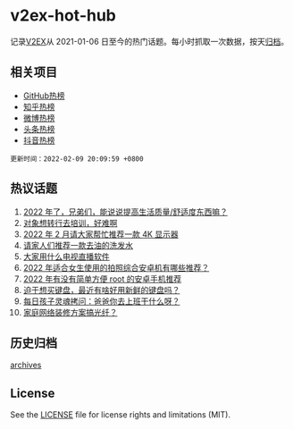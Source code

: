 # v2ex-hot-hub

 记录[V2EX](https://www.v2ex.com/)从 2021-01-06 日至今的热门话题。每小时抓取一次数据，按天[归档](archives)。
 
 ## 相关项目

- [GitHub热榜](https://github.com/snaildev/github-hot-hub)
- [知乎热榜](https://github.com/snaildev/zhihu-hot-hub)
- [微博热榜](https://github.com/snaildev/weibo-hot-hub)
- [头条热榜](https://github.com/snaildev/toutiao-hot-hub)
- [抖音热榜](https://github.com/snaildev/douyin-hot-hub)


 `更新时间：2022-02-09 20:09:59 +0800`

## 热议话题

1. [2022 年了，兄弟们，能说说提高生活质量/舒适度东西嘛？](https://www.v2ex.com/t/832587)
1. [对象想转行去培训，好难啊](https://www.v2ex.com/t/832615)
1. [2022 年 2 月请大家帮忙推荐一款 4K 显示器](https://www.v2ex.com/t/832589)
1. [请家人们推荐一款去油的洗发水](https://www.v2ex.com/t/832611)
1. [大家用什么电视直播软件](https://www.v2ex.com/t/832582)
1. [2022 年适合女生使用的拍照综合安卓机有哪些推荐？](https://www.v2ex.com/t/832592)
1. [2022 年有没有简单方便 root 的安卓手机推荐](https://www.v2ex.com/t/832607)
1. [迫于想买键盘，最近有啥好用新鲜的键盘吗？](https://www.v2ex.com/t/832652)
1. [每日孩子灵魂拷问：爸爸你去上班干什么呀？](https://www.v2ex.com/t/832681)
1. [家庭网络装修方案搞光纤？](https://www.v2ex.com/t/832702)

## 历史归档

[archives](archives)

## License

See the [LICENSE](LICENSE) file for license rights and limitations (MIT).
